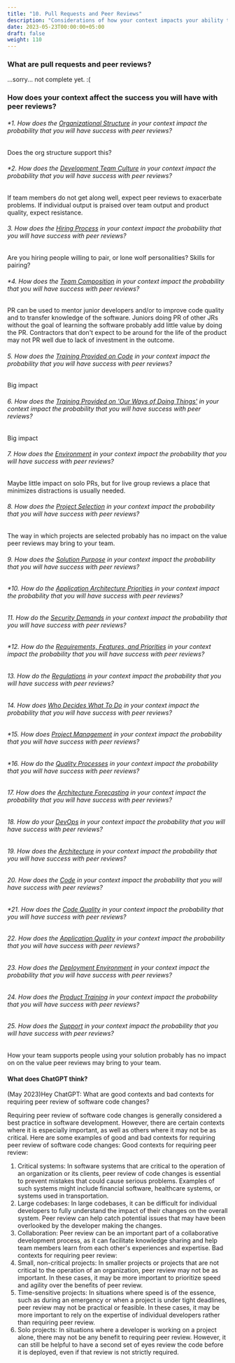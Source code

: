 ```yaml
---
title: "10. Pull Requests and Peer Reviews"
description: "Considerations of how your context impacts your ability to gain value from pull requests and peer reviews"
date: 2023-05-23T00:00:00+05:00
draft: false
weight: 110
---
```


### What are pull requests and peer reviews?
...sorry... not complete yet. :(


### How does your context affect the success you will have with peer reviews?
###### *1. How does the *[Organizational Structure](/docs/elements/orgstructure/)* in your context impact the probability that you will have success with *peer reviews*?
Does the org structure support this?
###### *2. How does the *[Development Team Culture](/docs/elements/devculture/)* in your context impact the probability that you will have success with *peer reviews*?
If team members do not get along well, expect peer reviews to exacerbate problems.  If individual output is praised over team output and product quality, expect resistance.
###### 3. How does the *[Hiring Process](/docs/elements/hiringprocess/)* in your context impact the probability that you will have success with *peer reviews*?
Are you hiring people willing to pair, or lone wolf personalities?  Skills for pairing?
###### *4. How does the *[Team Composition](/docs/elements/teamcomposition/)* in your context impact the probability that you will have success with *peer reviews*?
PR can be used to mentor junior developers and/or to improve code quality and to transfer knowledge of the software.  Juniors doing PR of other JRs without the goal of learning the software probably add little value by doing the PR.  Contractors that don't expect to be around for the life of the product may not PR well due to lack of investment in the outcome.
###### 5. How does the *[Training Provided on Code](/docs/elements/trainingoncoding/)* in your context impact the probability that you will have success with *peer reviews*?
Big impact
###### 6. How does the *[Training Provided on 'Our Ways of Doing Things'](/docs/elements/trainingonourways/)* in your context impact the probability that you will have success with *peer reviews*?
Big impact
###### 7. How does the *[Environment](/docs/elements/environment/)* in your context impact the probability that you will have success with *peer reviews*?
Maybe little impact on solo PRs, but for live group reviews a place that minimizes distractions is usually needed.
###### 8. How does the *[Project Selection](/docs/elements/projectselection/)* in your context impact the probability that you will have success with *peer reviews*?
The way in which projects are selected probably has no impact on the value peer reviews may bring to your team.
###### 9. How does the *[Solution Purpose](/docs/elements/solutionpurpose/)* in your context impact the probability that you will have success with *peer reviews*?
###### *10. How do the *[Application Architecture Priorities](/docs/elements/apparchpriorities/)* in your context impact the probability that you will have success with *peer reviews*?
###### 11. How do the *[Security Demands](/docs/elements/securitydemands/)* in your context impact the probability that you will have success with *peer reviews*?
###### *12. How do the *[Requirements, Features, and Priorities](/docs/elements/rqmtsandfeatures/)* in your context impact the probability that you will have success with *peer reviews*?
###### 13. How do the *[Regulations](/docs/elements/regulations/)* in your context impact the probability that you will have success with *peer reviews*?
###### 14. How does *[Who Decides What To Do](/docs/elements/whodecides/)* in your context impact the probability that you will have success with *peer reviews*?
###### *15. How does *[Project Management](/docs/elements/projectmanagement/)* in your context impact the probability that you will have success with *peer reviews*?
###### *16. How do the *[Quality Processes](/docs/elements/qualityprocesses/)* in your context impact the probability that you will have success with *peer reviews*?
###### 17. How does the *[Architecture Forecasting](/docs/elements/architectureforecasting/)* in your context impact the probability that you will have success with *peer reviews*?

###### 18. How do your *[DevOps](/docs/elements/devops/)* in your context impact the probability that you will have success with *peer reviews*?

###### 19. How does the *[Architecture](/docs/elements/architecture/)* in your context impact the probability that you will have success with *peer reviews*?

###### 20. How does the *[Code](/docs/elements/code/)* in your context impact the probability that you will have success with *peer reviews*?

###### *21. How does the *[Code Quality](/docs/elements/codequality/)* in your context impact the probability that you will have success with *peer reviews*?

###### 22. How does the *[Application Quality](/docs/elements/appquality/)* in your context impact the probability that you will have success with *peer reviews*?

###### 23. How does the *[Deployment Environment](/docs/elements/deployenvironment/)* in your context impact the probability that you will have success with *peer reviews*?

###### 24. How does the *[Product Training](/docs/elements/producttraining/)* in your context impact the probability that you will have success with *peer reviews*?

###### 25. How does the *[Support](/docs/elements/support/)* in your context impact the probability that you will have success with *peer reviews*?
How your team supports people using your solution probably has no impact on on the value peer reviews may bring to your team.




#### What does ChatGPT think?
(May 2023)Hey ChatGPT: What are good contexts and bad contexts for requiring peer review of software code changes?

Requiring peer review of software code changes is generally considered a best practice in software development. However, there are certain contexts where it is especially important, as well as others where it may not be as critical. Here are some examples of good and bad contexts for requiring peer review of software code changes:
Good contexts for requiring peer review:
1. Critical systems: In software systems that are critical to the operation of an organization or its clients, peer review of code changes is essential to prevent mistakes that could cause serious problems. Examples of such systems might include financial software, healthcare systems, or systems used in transportation.
2. Large codebases: In large codebases, it can be difficult for individual developers to fully understand the impact of their changes on the overall system. Peer review can help catch potential issues that may have been overlooked by the developer making the changes.
3. Collaboration: Peer review can be an important part of a collaborative development process, as it can facilitate knowledge sharing and help team members learn from each other's experiences and expertise.
Bad contexts for requiring peer review:
1. Small, non-critical projects: In smaller projects or projects that are not critical to the operation of an organization, peer review may not be as important. In these cases, it may be more important to prioritize speed and agility over the benefits of peer review.
2. Time-sensitive projects: In situations where speed is of the essence, such as during an emergency or when a project is under tight deadlines, peer review may not be practical or feasible. In these cases, it may be more important to rely on the expertise of individual developers rather than requiring peer review.
3. Solo projects: In situations where a developer is working on a project alone, there may not be any benefit to requiring peer review. However, it can still be helpful to have a second set of eyes review the code before it is deployed, even if that review is not strictly required.
